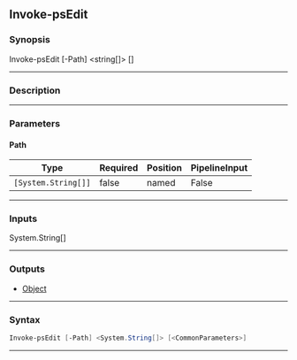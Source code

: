Invoke-psEdit
-------------
### Synopsis
Invoke-psEdit [-Path] <string[]> [<CommonParameters>]

---
### Description



---
### Parameters
#### **Path**





|Type               |Required|Position|PipelineInput|
|-------------------|--------|--------|-------------|
|`[System.String[]]`|false   |named   |False        |



---
### Inputs
System.String[]

---
### Outputs
* [Object](https://learn.microsoft.com/en-us/dotnet/api/System.Object)




---
### Syntax
```PowerShell
Invoke-psEdit [-Path] <System.String[]> [<CommonParameters>]
```
---
